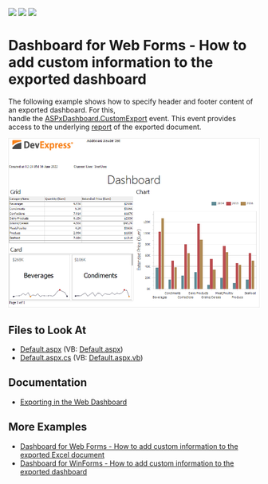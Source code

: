 <!-- default badges list -->
![](https://img.shields.io/endpoint?url=https://codecentral.devexpress.com/api/v1/VersionRange/128580420/21.2.3%2B)
[![](https://img.shields.io/badge/Open_in_DevExpress_Support_Center-FF7200?style=flat-square&logo=DevExpress&logoColor=white)](https://supportcenter.devexpress.com/ticket/details/T466585)
[![](https://img.shields.io/badge/📖_How_to_use_DevExpress_Examples-e9f6fc?style=flat-square)](https://docs.devexpress.com/GeneralInformation/403183)
<!-- default badges end -->

# Dashboard for Web Forms - How to add custom information to the exported dashboard

The following example shows how to specify header and footer content of an exported dashboard. For this, handle the [ASPxDashboard.CustomExport](https://docs.devexpress.com/Dashboard/DevExpress.DashboardWeb.ASPxDashboard.CustomExport) event. This event provides access to the underlying [report](https://docs.devexpress.com/XtraReports/DevExpress.XtraReports.UI.XtraReport) of the exported document.

![|](exported-dashboard.png)

## Files to Look At

* [Default.aspx](./CS/WebDashboard_CustomExport/Default.aspx) (VB: [Default.aspx](./VB/WebDashboard_CustomExport/Default.aspx))
* [Default.aspx.cs](./CS/WebDashboard_CustomExport/Default.aspx.cs) (VB: [Default.aspx.vb](./VB/WebDashboard_CustomExport/Default.aspx.vb))


## Documentation

- [Exporting in the Web Dashboard](https://docs.devexpress.com/Dashboard/116694/web-dashboard/create-dashboards-on-the-web/exporting?p=netframework)

## More Examples

- [Dashboard for Web Forms - How to add custom information to the exported Excel document](https://github.com/DevExpress-Examples/web-dashboard-how-to-add-custom-information-to-the-exported-excel-document-t504794)
- [Dashboard for WinForms - How to add custom information to the exported dashboard](https://github.com/DevExpress-Examples/winforms-dashboard-how-to-add-custom-information-to-the-exported-dashboard-t466558)
